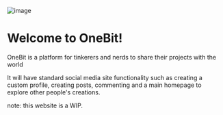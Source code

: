 ![image](https://github.com/user-attachments/assets/9e2f5229-b535-4c29-b0e1-0186c4649226)

# Welcome to OneBit!
OneBit is a platform for tinkerers and nerds to share their projects with the world

It will have standard social media site functionality such as creating a custom profile, creating posts, commenting and a main homepage to explore other people's creations.

note: this website is a WIP. 
